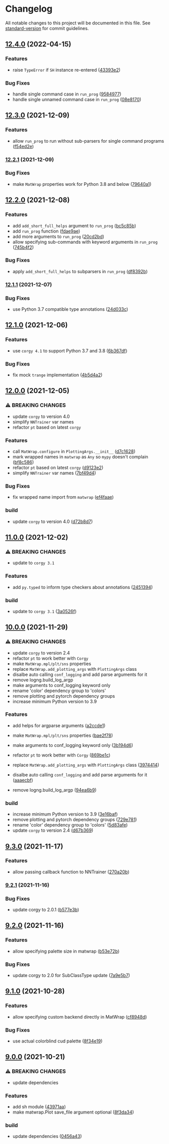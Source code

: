 # Changelog

All notable changes to this project will be documented in this file. See [standard-version](https://github.com/conventional-changelog/standard-version) for commit guidelines.

## [12.4.0](https://github.com/jayanthkoushik/shinyutils/compare/v12.3.0...v12.4.0) (2022-04-15)


### Features

* raise `TypeError` if `SH` instance re-entered ([43393e2](https://github.com/jayanthkoushik/shinyutils/commit/43393e21d0560afcd8797bfcacb256faf0951c30))


### Bug Fixes

* handle single command case in `run_prog` ([9584977](https://github.com/jayanthkoushik/shinyutils/commit/95849776cf79db09e8e54df7edf71f14f6f63f0f))
* handle single unnamed command case in `run_prog` ([08e8170](https://github.com/jayanthkoushik/shinyutils/commit/08e81708e4079cadcf547e2480ce652d22086c1a))

## [12.3.0](https://github.com/jayanthkoushik/shinyutils/compare/v12.2.1...v12.3.0) (2021-12-09)


### Features

* allow `run_prog` to run without sub-parsers for single command programs ([f54ed2e](https://github.com/jayanthkoushik/shinyutils/commit/f54ed2ed2e3d259f6a1f623e06a36effb71c1f43))

### [12.2.1](https://github.com/jayanthkoushik/shinyutils/compare/v12.2.0...v12.2.1) (2021-12-09)


### Bug Fixes

* make `MatWrap` properties work for Python 3.8 and below ([79640a1](https://github.com/jayanthkoushik/shinyutils/commit/79640a169ab1e8ff9e02cf5f55ecc67cbdaae4ab))

## [12.2.0](https://github.com/jayanthkoushik/shinyutils/compare/v12.1.1...v12.2.0) (2021-12-08)


### Features

* add `add_short_full_helps` argument to `run_prog` ([bc5c85b](https://github.com/jayanthkoushik/shinyutils/commit/bc5c85b0ca3cedfa4438f730004d6782b12bc1d7))
* add `run_prog` function ([fdae9ae](https://github.com/jayanthkoushik/shinyutils/commit/fdae9aef2773c83c52837cc97977e4b7f8ba71c7))
* add more arguments to `run_prog` ([20cd2bd](https://github.com/jayanthkoushik/shinyutils/commit/20cd2bdf392d819d995492a17c5fb5881fe30aa0))
* allow specifying sub-commands with keyword arguments in `run_prog` ([745b4f2](https://github.com/jayanthkoushik/shinyutils/commit/745b4f28e4a9a633ddca42f63616e9ed4c69e369))


### Bug Fixes

* apply `add_short_full_helps` to subparsers in `run_prog` ([df8392b](https://github.com/jayanthkoushik/shinyutils/commit/df8392be5681aa11222ae428fc463711e5653932))

### [12.1.1](https://github.com/jayanthkoushik/shinyutils/compare/v12.1.0...v12.1.1) (2021-12-07)


### Bug Fixes

* use Python 3.7 compatible type annotations ([24d033c](https://github.com/jayanthkoushik/shinyutils/commit/24d033c6f579805d8a963066629f9b2ea8ea3d20))

## [12.1.0](https://github.com/jayanthkoushik/shinyutils/compare/v12.0.0...v12.1.0) (2021-12-06)


### Features

* use `corgy 4.1` to support Python 3.7 and 3.8 ([6b367df](https://github.com/jayanthkoushik/shinyutils/commit/6b367df4a49f0f90c45eb340d6ccf10f1688d1b8))


### Bug Fixes

* fix mock `trange` implementation ([4b5d4a2](https://github.com/jayanthkoushik/shinyutils/commit/4b5d4a20da5580703ff632bec8968c39410290ac))

## [12.0.0](https://github.com/jayanthkoushik/shinyutils/compare/v11.0.0...v12.0.0) (2021-12-05)


### ⚠ BREAKING CHANGES

* update `corgy` to version 4.0
* simplify `NNTrainer` var names
* refactor `pt` based on latest `corgy`

### Features

* call `MatWrap.configure` in `PlottingArgs.__init__` ([d7c1628](https://github.com/jayanthkoushik/shinyutils/commit/d7c1628c1c975cb86d455c5607e1163e54b8c728))
* mark wrapped names in `matwrap` as `Any` so `mypy` doesn't complain ([bf8c586](https://github.com/jayanthkoushik/shinyutils/commit/bf8c5866a7267f098e83c3a86818f6e32dc7956a))
* refactor `pt` based on latest `corgy` ([d9123e2](https://github.com/jayanthkoushik/shinyutils/commit/d9123e2c034ed323948e71558457449e54b2b74a))
* simplify `NNTrainer` var names ([7bf49d4](https://github.com/jayanthkoushik/shinyutils/commit/7bf49d4f7120867d0e2dd73c37e1ee76028436ea))


### Bug Fixes

* fix wrapped name import from `matwrap` ([ef4faae](https://github.com/jayanthkoushik/shinyutils/commit/ef4faae34bdf4b47ff732911f29ccb3b3b06f16f))


### build

* update `corgy` to version 4.0 ([d72b8d7](https://github.com/jayanthkoushik/shinyutils/commit/d72b8d78614dd52c142faaff4f6482d8f02afbf7))

## [11.0.0](https://github.com/jayanthkoushik/shinyutils/compare/v10.0.0...v11.0.0) (2021-12-02)


### ⚠ BREAKING CHANGES

* update to `corgy 3.1`

### Features

* add `py.typed` to inform type checkers about annotations ([2451394](https://github.com/jayanthkoushik/shinyutils/commit/245139443c38cac4747598e44dcafe5dd3d6ffa1))


### build

* update to `corgy 3.1` ([3a0526f](https://github.com/jayanthkoushik/shinyutils/commit/3a0526f96af9daffe3182d28389efef5ad3cdb51))

## [10.0.0](https://github.com/jayanthkoushik/shinyutils/compare/v9.3.0...v10.0.0) (2021-11-29)


### ⚠ BREAKING CHANGES

* update `corgy` to version 2.4
* refactor `pt` to work better with `Corgy`
* make `MatWrap.mpl/plt/sns` properties
* replace `MatWrap.add_plotting_args` with `PlottingArgs` class
* disalbe auto calling `conf_logging` and add parse arguments for it
* remove logng.build_log_argp
* make arguments to conf_logging keyword only
* rename 'color' dependency group to 'colors'
* remove plotting and pytorch dependency groups
* increase minimum Python version to 3.9

### Features

* add helps for argparse arguments ([a2ccde1](https://github.com/jayanthkoushik/shinyutils/commit/a2ccde1d1569dc918f11de40f3e624b12329a413))
* make `MatWrap.mpl/plt/sns` properties ([bae2f78](https://github.com/jayanthkoushik/shinyutils/commit/bae2f78c3f5b53fd2119041bade4f07f7f76a5df))
* make arguments to conf_logging keyword only ([3b194d6](https://github.com/jayanthkoushik/shinyutils/commit/3b194d60982af83890c6161b24f6accb37dbb68e))
* refactor `pt` to work better with `Corgy` ([869be1c](https://github.com/jayanthkoushik/shinyutils/commit/869be1cf41d23766c56ddbb842a1ca83fa767ee4))
* replace `MatWrap.add_plotting_args` with `PlottingArgs` class ([3974414](https://github.com/jayanthkoushik/shinyutils/commit/397441490c559b094982e317d5394c52b64ce18e))


* disalbe auto calling `conf_logging` and add parse arguments for it ([aaaecbf](https://github.com/jayanthkoushik/shinyutils/commit/aaaecbf5fda9a133b2c405d2f5107971332f8a34))
* remove logng.build_log_argp ([94ea6b9](https://github.com/jayanthkoushik/shinyutils/commit/94ea6b974dde5f94f50ea1090956a152349bce32))


### build

* increase minimum Python version to 3.9 ([3e16baf](https://github.com/jayanthkoushik/shinyutils/commit/3e16baf41a5b7098f3fd8af714a98a85699c4e66))
* remove plotting and pytorch dependency groups ([729e781](https://github.com/jayanthkoushik/shinyutils/commit/729e781163ab5346d144b449ee4013de79dc6469))
* rename 'color' dependency group to 'colors' ([5d83afe](https://github.com/jayanthkoushik/shinyutils/commit/5d83afe2cc4e7e1668906262856aadc9627b99a4))
* update `corgy` to version 2.4 ([d67b369](https://github.com/jayanthkoushik/shinyutils/commit/d67b369d5dc74c0d701f4b668cd415c8e640a9db))

## [9.3.0](https://github.com/jayanthkoushik/shinyutils/compare/v9.2.1...v9.3.0) (2021-11-17)


### Features

* allow passing callback function to NNTrainer ([270a20b](https://github.com/jayanthkoushik/shinyutils/commit/270a20b093dff6b0e73e119513ca7f4143a948c4))

### [9.2.1](https://github.com/jayanthkoushik/shinyutils/compare/v9.2.0...v9.2.1) (2021-11-16)


### Bug Fixes

* update corgy to 2.0.1 ([b577e3b](https://github.com/jayanthkoushik/shinyutils/commit/b577e3b6adb00bd21aea5496dd62575909c727b7))

## [9.2.0](https://github.com/jayanthkoushik/shinyutils/compare/v9.1.0...v9.2.0) (2021-11-16)


### Features

* allow specifying palette size in matwrap ([b53e72b](https://github.com/jayanthkoushik/shinyutils/commit/b53e72bfed3b54cf80783f8e02042c6a4bfa9ca0))


### Bug Fixes

* update corgy to 2.0 for SubClassType update ([7a9e5b7](https://github.com/jayanthkoushik/shinyutils/commit/7a9e5b7b33253fc29db49d6cdf703543f258cbf1))

## [9.1.0](https://github.com/jayanthkoushik/shinyutils/compare/v9.0.0...v9.1.0) (2021-10-28)


### Features

* allow specifying custom backend directly in MatWrap ([cf8948d](https://github.com/jayanthkoushik/shinyutils/commit/cf8948d5969b1f1ebdf3ac2e04240ad00beb3b1c))


### Bug Fixes

* use actual colorblind cud palette ([8f34e19](https://github.com/jayanthkoushik/shinyutils/commit/8f34e19a272b1768a6116517982a3c9334d8d8c4))

## [9.0.0](https://github.com/jayanthkoushik/shinyutils/compare/v8.0.0...v9.0.0) (2021-10-21)


### ⚠ BREAKING CHANGES

* update dependencies

### Features

* add sh module ([43971aa](https://github.com/jayanthkoushik/shinyutils/commit/43971aad310b60544a38e07a998c6ac862ecb4f3))
* make matwrap.Plot save_file argument optional ([8f3da34](https://github.com/jayanthkoushik/shinyutils/commit/8f3da344e991f1d152210b7b6bc81ffe6f445a6b))


### build

* update dependencies ([0456a43](https://github.com/jayanthkoushik/shinyutils/commit/0456a43be86fc43c45dca8ceb72b72de5dd77bef))
